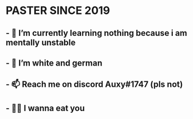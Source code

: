 # PASTER SINCE 2019

## - 🌱 I’m currently learning nothing because i am mentally unstable
## - 💞️ I’m white and german
## - 📫 Reach me on discord Auxy#1747 (pls not)
## - 🤷‍♂️ I wanna eat you


<!---
Auxkabel1337/Auxkabel1337 is a ✨ special ✨ repository because its `README.md` (this file) appears on your GitHub profile.
You can click the Preview link to take a look at your changes.
--->
